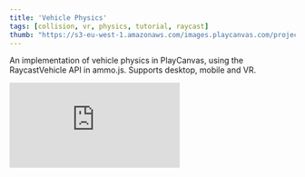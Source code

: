 ```yaml
---
title: 'Vehicle Physics'
tags: [collision, vr, physics, tutorial, raycast]
thumb: "https://s3-eu-west-1.amazonaws.com/images.playcanvas.com/projects/12/643289/28741D-image-75.jpg"
---
```


An implementation of vehicle physics in PlayCanvas, using the RaycastVehicle API in ammo.js. Supports desktop, mobile and VR.

<div className="iframe-container">
    <iframe loading="lazy" src="https://playcanv.as/p/CxgnAp22/" title="Vehicle Physics" webkitallowfullscreen="true" mozallowfullscreen="true" allow="autoplay" allowfullscreen="true" allowvr="" scrolling="no" frameborder="0" />
</div>
